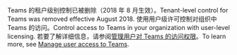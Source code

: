  <span data-ttu-id="0e239-101">Teams 的租户级别控制已被删除（2018 年 8 月生效）。</span><span class="sxs-lookup"><span data-stu-id="0e239-101">Tenant-level control for Teams was removed effective August 2018.</span></span> <span data-ttu-id="0e239-102">使用用户级许可控制对组织中 Teams 的访问。</span><span class="sxs-lookup"><span data-stu-id="0e239-102">Control access to Teams in your organization with user-level licensing.</span></span> <span data-ttu-id="0e239-103">若要了解详细信息，请参阅[管理用户对 Teams 的访问权限](../user-access.md)。</span><span class="sxs-lookup"><span data-stu-id="0e239-103">To learn more, see [Manage user access to Teams](../user-access.md).</span></span>


